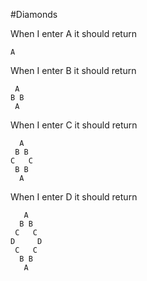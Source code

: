 #Diamonds

When I enter A it should return
```
A
```

When I enter B it should return
```
 A 
B B
 A 
```

When I enter C it should return
```
  A  
 B B 
C   C
 B B
  A
```

When I enter D it should return
```
   A   
  B B
 C   C
D     D
 C   C
  B B
   A
```
